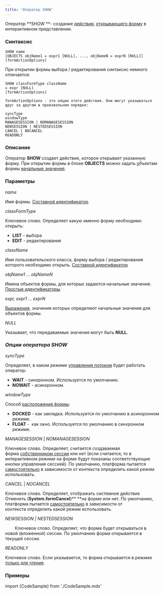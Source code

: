 ```yaml
---
title: 'Оператор SHOW'
---
```


Оператор **SHOW **- создание [действия](Действия.md), [открывающего форму](В_интерактивном_представлении_SHOW_DIALOG.md) в интерактивном представлении. 

### Синтаксис

    SHOW name 
    [OBJECTS objName1 = expr1 [NULL], ..., objNameN = exprN [NULL]]
    [formActionOptions] 

При открытии формы выбора / редактирования синтаксис немного отличается:

    SHOW classFormType className
    = expr [NULL]
    [formActionOptions] 

    formActionOptions - это опции этого действия. Они могут указываться друг за другом в произвольном порядке:

    syncType
    windowType
    MANAGESESSION | NOMANAGESESSION
    NEWSESSION | NESTEDSESSION
    CANCEL | NOCANCEL
    READONLY

### Описание

Оператор **SHOW** создает действие, которое открывает указанную форму. При открытии формы в блоке **OBJECTS** можно задать [о](Структура_формы.md)бъектам формы [начальные значения](Открытие_формы.md#передача-объектов).

### Параметры

*name*

Имя формы. [Составной идентификатор](Идентификаторы.md#cid-broken).

*classFormType*

Ключевое слово. Определяет какую именно форму необходимо открыть:

-   **LIST** - выбора
-   **EDIT** - редактирования

*className*

Имя пользовательского класса, форму выбора / редактирования которого необходимо открыть. [Составной идентификатор](Идентификаторы.md#cid-broken)

*objName1 ... objNameN*

Имена объектов формы, для которых задаются начальные значения. [Простые идентификаторы](Идентификаторы.md#id-broken).

*expr, expr1 ... exprN*

[Выражения](Выражения.md), значения которых определяют начальные значения для объектов формы.

*NULL*

Указывает, что передаваемые значения могут быть **NULL**.

### *Опции оператора SHOW*

*syncType*

Определяет, в каком режиме [управления потоком](В_интерактивном_представлении_SHOW_DIALOG.md#управление-потоком) будет работать оператор:

-   **WAIT** - синхронном. Используется по умолчанию.
-   **NOWAIT** - асинхронном.

*windowType*

Способ [расположения формы](В_интерактивном_представлении_SHOW_DIALOG.md#расположение-формы):

-   **DOCKED** - как закладка. Используется по умолчанию в асинхронном режиме.
-   **FLOAT** -  как окно. Используется по умолчанию в синхронном режиме.

*MANAGESESSION* | *NOMANAGESESSION*

Ключевое слово. Определяет, считается создаваемая форма [собственником сессии](Интерактивное_представление.md) или нет (если считается, то в интерактивном режиме на форме будут показаны соответствующие кнопки управления сессией). По умолчанию, платформа пытается [самостоятельно](Интерактивное_представление.md#системные-действия-для-управления-жизненным-циклом-формысессии) в зависимости от контекста определить какой режим использовать.

*CANCEL* | *NOCANCEL*

Ключевое слово. Определяет, отображать системное действие Отменить (**System.formCancel**)** **на форме или нет. По умолчанию, платформа пытается [самостоятельно](Интерактивное_представление.md#системные-действия-для-управления-жизненным-циклом-формысессии) в зависимости от контекста определить какой режим использовать.

*NEWSESSION | NESTEDSESSION*

        Ключевое слово. Определяет, что форма будет открываться в новой (вложенной) сессии. По умолчанию форма открывается в текущей сессии.

*READONLY*

Ключевое слово. Если указывается, то форма открывается в режиме [только для чтения](В_интерактивном_представлении_SHOW_DIALOG.md#дополнительные-возможности).

### Примеры


import {CodeSample} from './CodeSample.mdx'

<CodeSample url="https://ru-documentation.lsfusion.org/sample?file=ActionSample&block=show"/>
